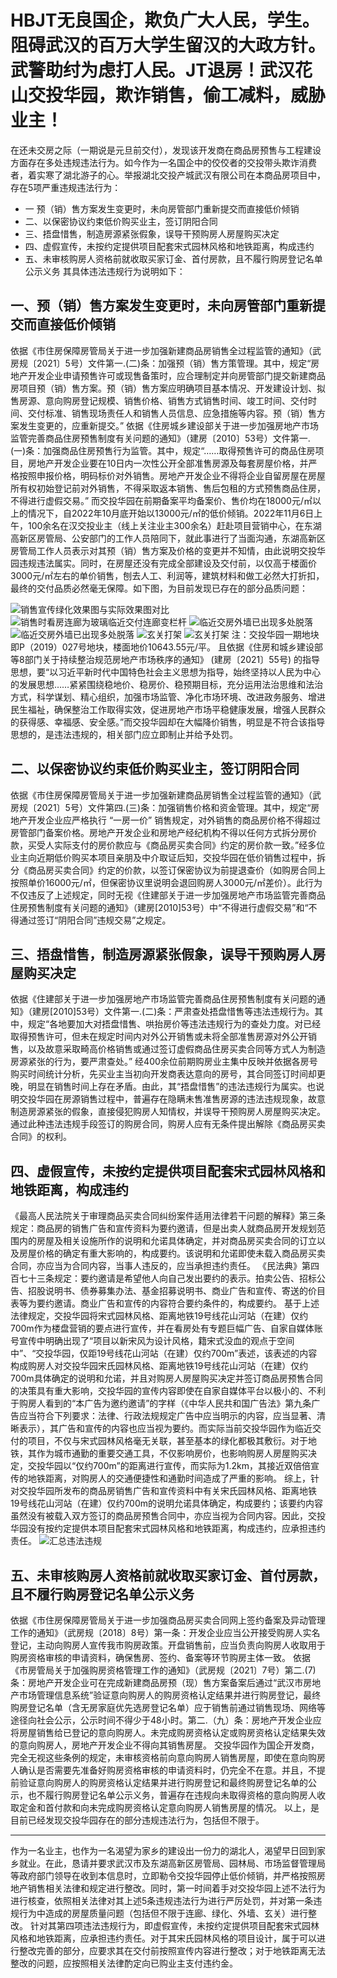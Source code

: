 # HBJT无良国企，欺负广大人民，学生。阻碍武汉的百万大学生留汉的大政方针。武警助纣为虑打人民。JT退房！武汉花山交投华园，欺诈销售，偷工减料，威胁业主！
在还未交房之际（一期说是元旦前交付），发现该开发商在商品房预售与工程建设方面存在多处违规违法行为。如今作为一名国企中的佼佼者的交投带头欺诈消费者，着实寒了湖北游子的心。举报湖北交投产城武汉有限公司在本商品房项目中，存在5项严重违规违法行为：
* 一 预（销）售方案发生变更时，未向房管部门重新提交而直接低价倾销
* 二、以保密协议约束低价购买业主，签订阴阳合同
* 三、捂盘惜售，制造房源紧张假象，误导干预购房人房屋购买决定
* 四、虚假宣传，未按约定提供项目配套宋式园林风格和地铁距离，构成违约
* 五、未审核购房人资格前就收取买家订金、首付房款，且不履行购房登记名单公示义务
其具体违法违规行为说明如下：
## 一、预（销）售方案发生变更时，未向房管部门重新提交而直接低价倾销
依据《市住房保障房管局关于进一步加强新建商品房销售全过程监管的通知》（武房规〔2021〕5号）文件第一.(二)条：加强预（销）售方策管理。其中，规定“房地产开发企业申请预售许可或现售备策时，应合理制定并向房管部门提交新建商品房项目预（销）售方案。预（销）售方案应明确项目基本情况、开发建设计划、拟售房源、意向购房登记规模、销售价格、销售方式销售时间、竣工时间、交付时间、交付标准、销售现场责任人和销售人员信息、应急措施等内容。预（销）售方案发生变更的，应重新提交。”
依据《住房城乡建设部关于进一步加强房地产市场监管完善商品住房预售制度有关问题的通知》（建房〔2010〕53号）文件第一.(一)条：加强商品住房预售行为监管。其中，规定“……取得预售许可的商品住房项目，房地产开发企业要在10日内一次性公开全部准售房源及每套房屋价格，并严格按照申报价格，明码标价对外销售。房地产开发企业不得将企业自留房屋在房屋所有权初始登记前对外销售，不得采取返本销售、售后包租的方式预售商品住房，不得进行虚假交易。”
而交投华园在前期备案平均备案价、售价均在18000元/㎡以上的情况下，自2022年10月底开始以13000元/㎡的低价倾销。2022年11月6日上午，100余名在汉交投业主（线上关注业主300余名）赶赴项目营销中心，在东湖高新区房管局、公安部门的工作人员陪同下，就此事进行了当面沟通，东湖高新区房管局工作人员表示对其预（销）售方案及价格的变更并不知情，由此说明交投华园违规违法属实。同时，在房屋还没有完成全部建设及交付前，以仅高于楼面价3000元/㎡左右的单价销售，刨去人工、利润等，建筑材料和做工必然大打折扣，最终的交付品质必然毫无保障。如下图，为目前发现已存在的部分品质问题：

![销售宣传绿化效果图与实际效果图对比](https://github.com/firewolffff/HBJT/blob/main/%E7%BB%BF%E5%8C%96.jpg)	
![销售时看房连廊为玻璃临近交付连廊变栏杆](https://github.com/firewolffff/HBJT/blob/main/lianlang.jpg)
![临近交房外墙已出现多处脱落](https://github.com/firewolffff/HBJT/blob/main/141668999082_.pic.jpg)
![临近交房外墙已出现多处脱落](https://github.com/firewolffff/HBJT/blob/main/121668999081_.pic.jpg)
![玄关打架](https://github.com/firewolffff/HBJT/blob/main/xuanguang1.jpg)
![玄关打架](https://github.com/firewolffff/HBJT/blob/main/xuanguang2.jpg)
注：交投华园一期地块即P（2019）027号地块，楼面地价10643.55元/平。
且依据《住房和城乡建设部等8部门关于持续整治规范房地产市场秩序的通知》 (建房〔2021〕55号) 的指导思想，要“以习近平新时代中国特色社会主义思想为指导，始终坚持以人民为中心的发展思想……紧紧围绕稳地价、稳房价、稳预期目标，充分运用法治思维和法治方式，科学谋划、精心组织，加强市场监管、净化市场环境、改进政务服务、增进民生福祉，确保整治工作取得实效，促进房地产市场平稳健康发展，增强人民群众的获得感、幸福感、安全感。”而交投华园却在大幅降价销售，明显是不符合该指导思想的，是违法违规的，相关部门应立即制止并给予处罚。
## 二、以保密协议约束低价购买业主，签订阴阳合同
依据《市住房保障房管局关于进一步加强新建商品房销售全过程监管的通知》（武房规〔2021〕5号）文件第四.(三)条：加强销售价格和资金管理。其中，规定“房地产开发企业应严格执行 “一房一价” 销售规定，对外销售的商品房价格不得超过房管部门备案价格。房地产开发企业和房地产经纪机构不得以任何方式拆分房价款，买受人实际支付的房价款应与《商品房买卖合同》约定的房价款一致。”经多位业主向近期低价购买本项目亲朋及中介取证后知，交投华园在低价销售过程中，拆分《商品房买卖合同》约定的价款，以签订保密协议为前提退查价（如购房合同上按照单价16000元/㎡，但保密协议里说明会退回购房人3000元/㎡差价）。此行为不仅违反了上述规定，同时无视《住建部关于进一步加强房地产市场监管完善商品住房预售制度有关问题的通知》（建房[2010]53号）中“不得进行虚假交易”和“不得通过签订“阴阳合同”违规交易”之规定。
## 三、捂盘惜售，制造房源紧张假象，误导干预购房人房屋购买决定
依据《住建部关于进一步加强房地产市场监管完善商品住房预售制度有关问题的通知》（建房[2010]53号）文件第一.(二)条：严肃查处捂盘惜售等违法违规行为。其中，规定“各地要加大对捂盘惜售、哄抬房价等违法违规行为的查处力度。对已经取得预售许可，但未在规定时间内对外公开销售或未将全部准售房源对外公开销售，以及故意采取畸高价格销售或通过签订虚假商品住房买卖合同等方式人为制造房源紧张的行为，要严肃查处。”
经400余位前期购房业主集中反映并依据各房号购买时间统计分析，先买业主当初向开发商表达意向的房号，其合同签订时间却更晚，明显在销售时间上存在矛盾。由此，其“捂盘惜售”的违法违规行为属实。也说明交投华园在房源销售过程中，普遍存在隐瞒未售准售房源的违法违规现象，故意制造房源紧张的假象，直接侵犯购房人知情权，并误导干预购房人房屋购买决定。通过此种违法违规手段签订的购房合同，购房人应有无条件提出解除《商品房买卖合同》的权利。
## 四、虚假宣传，未按约定提供项目配套宋式园林风格和地铁距离，构成违约
《最高人民法院关于审理商品买卖合同纠纷案件适用法律若干问题的解释》第三条规定：商品房的销售广告和宣传资料为要约邀请，但是出卖人就商品房开发规划范围内的房屋及相关设施所作的说明和允诺具体确定，并对商品房买卖合同的订立以及房屋价格的确定有重大影响的，构成要约。该说明和允诺即使未载入商品房买卖合同，亦应当为合同内容，当事人违反的，应当承担违约责任。
《民法典》第四百七十三条规定：要约邀请是希望他人向自己发出要约的表示。拍卖公告、招标公告、招股说明书、债券募集办法、基金招募说明书、商业广告和宣传、寄送的价目表等为要约邀请。商业广告和宣传的内容符合要约条件的，构成要约。
基于上述法律规定，交投华园将宋式园林风格、距离地铁19号线花山河站（在建）仅约700m作为楼盘营销的要点进行宣传，并在看房处有专题巨幅广告、自家自媒体账号宣传中明确出现了“项目以新宋风为设计风格，籍宋式没血的观点于空间中”、“交投华园，仅距19号线花山河站（在建）仅约700m”表述，该表述的内容构成购房人对交投华园宋氏园林风格、距离地铁19号线花山河站（在建）仅约700m具体确定的说明和允诺，并且对购房人房屋购买决定并签订商品房预售合同的决策具有重大影响，交投华园的宣传内容即使在自家自媒体平台以极小的、不利于购房人看到的“本广告为邀约邀请”的字样（《中华人民共和国广告法》第九条广告应当符合下列要求：法律、行政法规规定广告中应当明示的内容，应当显著、清晰表示），其广告和宣传的内容也应当视为要约。而实际当前交投华园作为临近交付的项目，不仅与宋式园林风格毫无关联，甚至基本的绿化都极其敷衍。对于地铁，其作为城市通勤的重要交通工具，不仅影响房价，也影响购房人房屋购买决定，交投华园以“仅约700m”的距离进行宣传，而实际为1.2km，其接近双倍倍宣传的地铁距离，对购房人的交通便捷性和通勤时间造成了严重的影响。
综上，针对交投华园所发布的商品房销售广告和宣传资料中有关宋氏园林风格、距离地铁19号线花山河站（在建）仅约700m的说明允诺具体确定，构成要约；该要约内容虽然没有被载入双方签订的商品房预售合同中，亦应当视为合同内容。因此，交投华园没有按约定提供本项目配套宋式园林风格和地铁距离，构成违约，应承担违约责任。
![汇总违法违规](https://github.com/firewolffff/HBJT/blob/main/21668998646_.pic.jpg)
## 五、未审核购房人资格前就收取买家订金、首付房款，且不履行购房登记名单公示义务
依据《市住房保障房管局关于进一步加强商品房买卖合同网上签约备案及异动管理工作的通知》（武房规〔2018〕8号）第一条：开发企业应当公开接受购房人实名登记，主动向购房人宣传我市购房政策。开盘销售前，应当负责向购房人收取用于购房资格审核的申请资料，确保售房、签约、备案等环节购房主体一致。
依据《市房管局关于加强购房资格管理工作的通知》（武房规〔2021〕7号）第二.(7)条：房地产开发企业可在完成新建商品房预（现）售方案备案后通过“武汉市房地产市场管理信息系统”验证意向购房人的购房资格认定结果并进行购房登记，最终购房登记名单（含无房家庭优先选房登记名单）应于销售前通过销售现场、网络等途径向社会公示，公示时间不得少于48小时。第二.（九）条：房地产开发企业应将房屋销售给已登记的意向购房人。未完成购房资格认定或购房资格认定结果失效的意向购房人，房地产开发企业不得向其销售房屋。
交投华园作为国企开发商，完全无视这些条例的规定，未审核资格前向意向购房人销售房屋，即使在意向购房人确认是否需要先准备好购房资格审核的申请资料时，仍完全不在意。并且，不提前验证意向购房人的购房资格认定结果并进行购房登记和最终购房登记名单的公示，也不履行购房登记名单公示义务，普遍存在违规向未取得资格的意向购房人收取定金和首付款和向未完成购房资格认定意向购房人销售房屋的情况。
以上，是目前已经发现交投华园存在的部分违规违法行为，包括但不限于。
* * *
作为一名业主，也作为一名渴望为家乡的建设出一份力的湖北人，渴望早日回到家乡就业。在此，恳请并要求武汉市及东湖高新区房管局、园林局、市场监督管理局等政府部门领导在收到本信息时，立即勒令交投华园停止低价倾销，并严格按照房地产销售相关法律和规定进行整改。同时，第一时间着手对交投华园上述不法行为进行核查，依照相关法律对其上述5条违规违法行为进行严厉处罚，并对第一条违规行为中造成的房屋质量问题（包括但不限于连廊、绿化、外墙、玄关）进行整改。
针对其第四项违法违规行为，即虚假宣传，未按约定提供项目配套宋式园林风格和地铁距离，应承担违约责任。对于其宋氏园林风格的项目设计，属于可以进行整改完善的部分，应要求其在交付前按照宣传内容进行整改；对于地铁距离无法整改的问题，应按照相关法律酌定向已购业主支付违约金。

